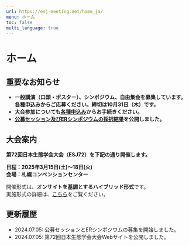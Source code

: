 ```yaml
---
url: https://esj-meeting.net/home_ja/
menu: ホーム
toc: false
multi_language: true
---
```


# ホーム

## 重要なお知らせ
- **一般講演（口頭・ポスター）、シンポジウム、自由集会を募集しています。[各種申込み](regist_information_ja)からご応募ください。締切は10月31日（木）です。**
- **大会参加についても[各種申込み](regist_information_ja)からお手続きください。**
- **[公募セッション及びERシンポジウムの採択結果](schedule_session_ja)を公開しました。**

## 大会案内

**第72回日本生態学会大会（ESJ72）を下記の通り開催します。**

**日程：2025年3月15日(土)〜18日(火)\
会場：札幌コンベンションセンター**

開催形式は、**オンサイトを基調とするハイブリッド形式**です。\
実施形式の詳細は、[こちら](basic_information_ja#大会形式・スケジュール)をご覧ください。

## 更新履歴

-   2024.07.05: 公募セッションとERシンポジウムの募集を開始しました。
-   2024.07.05: 第72回日本生態学会大会Webサイトを公開しました。

